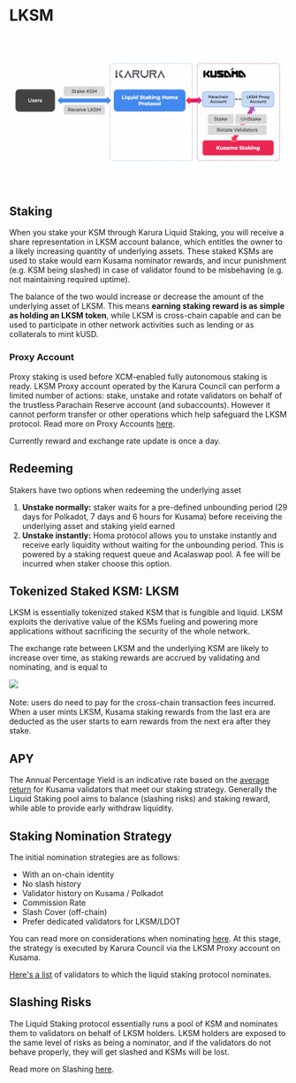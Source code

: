 # LKSM

![](../../../.gitbook/assets/screen-shot-2021-08-24-at-2.36.03-pm.png)

## Staking

When you stake your KSM through Karura Liquid Staking, you will receive a share representation in LKSM account balance, which entitles the owner to a likely increasing quantity of underlying assets. These staked KSMs are used to stake would earn Kusama nominator rewards, and incur punishment (e.g. KSM being slashed) in case of validator found to be misbehaving (e.g. not maintaining required uptime).

The balance of the two would increase or decrease the amount of the underlying asset of LKSM. This means **earning staking reward is as simple as holding an LKSM token**, while LKSM is cross-chain capable and can be used to participate in other network activities such as lending or as collaterals to mint kUSD.

### Proxy Account

Proxy staking is used before XCM-enabled fully autonomous staking is ready. LKSM Proxy account operated by the Karura Council can perform a limited number of actions: stake, unstake and rotate validators on behalf of the trustless Parachain Reserve account (and subaccounts). However it cannot perform transfer or other operations which help safeguard the LKSM protocol. Read more on Proxy Accounts [here](https://wiki.polkadot.network/docs/learn-proxies).

Currently reward and exchange rate update is once a day.

## Redeeming

Stakers have two options when redeeming the underlying asset

1. **Unstake normally:** staker waits for a pre-defined unbounding period (29 days for Polkadot, 7 days and 6 hours for Kusama) before receiving the underlying asset and staking yield earned
2. **Unstake instantly:** Homa protocol allows you to unstake instantly and receive early liquidity without waiting for the unbounding period. This is powered by a staking request queue and Acalaswap pool. A fee will be incurred when staker choose this option.

## Tokenized Staked KSM: LKSM

LKSM is essentially tokenized staked KSM that is fungible and liquid. LKSM exploits the derivative value of the KSMs fueling and powering more applications without sacrificing the security of the whole network.

The exchange rate between LKSM and the underlying KSM are likely to increase over time, as staking rewards are accrued by validating and nominating, and is equal to

![](https://lh4.googleusercontent.com/nm1NHTyDB\_yQVatC61lwNcfSsUIJpYQh56lBVqf9QDM1cJ4HCxoeXuePxifsLHYiQ\_Bkp3-wgdkd6a9zUEvdrG2Xr1ZdPzv4Q46naUGlPZ6ZSfnMbCOyoUipGccHuMXbGyiGqW3L=s0)

Note: users do need to pay for the cross-chain transaction fees incurred. When a user mints LKSM, Kusama staking rewards from the last era are deducted as the user starts to earn rewards from the next era after they stake.

## APY

The Annual Percentage Yield is an indicative rate based on the [average return](https://polkadot.js.org/apps/?rpc=wss%3A%2F%2Fkusama-rpc.polkadot.io#/staking/targets) for Kusama validators that meet our staking strategy. Generally the Liquid Staking pool aims to balance (slashing risks) and staking reward, while able to provide early withdraw liquidity.

## Staking Nomination Strategy

The initial nomination strategies are as follows:

* With an on-chain identity
* No slash history
* Validator history on Kusama / Polkadot
* Commission Rate
* Slash Cover (off-chain)
* Prefer dedicated validators for LKSM/LDOT

You can read more on considerations when nominating [here](https://wiki.polkadot.network/docs/learn-nominator#what-to-take-into-consideration-when-nominating). At this stage, the strategy is executed by Karura Council via the LKSM Proxy account on Kusama.

[Here's a list](https://kusama.subscan.io/account/HTAeD1dokCVs9MwnC1q9s2a7d2kQ52TAjrxE1y5mj5MFLLA?tab=vote) of validators to which the liquid staking protocol nominates.

## Slashing Risks

The Liquid Staking protocol essentially runs a pool of KSM and nominates them to validators on behalf of LKSM holders. LKSM holders are exposed to the same level of risks as being a nominator, and if the validators do not behave properly, they will get slashed and KSMs will be lost.

Read more on Slashing [here](https://wiki.polkadot.network/docs/learn-staking#slashing).
